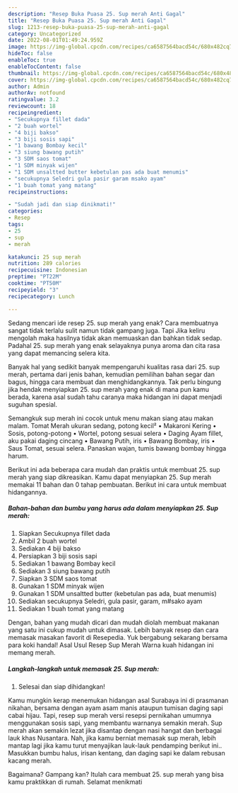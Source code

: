 ```yaml
---
description: "Resep Buka Puasa 25. Sup merah Anti Gagal"
title: "Resep Buka Puasa 25. Sup merah Anti Gagal"
slug: 1213-resep-buka-puasa-25-sup-merah-anti-gagal
category: Uncategorized
date: 2022-08-01T01:49:24.959Z
image: https://img-global.cpcdn.com/recipes/ca6587564bacd54c/680x482cq70/25-sup-merah-foto-resep-utama.jpg
hideToc: false
enableToc: true
enableTocContent: false
thumbnail: https://img-global.cpcdn.com/recipes/ca6587564bacd54c/680x482cq70/25-sup-merah-foto-resep-utama.jpg
cover: https://img-global.cpcdn.com/recipes/ca6587564bacd54c/680x482cq70/25-sup-merah-foto-resep-utama.jpg
author: Admin
authorAv: notfound
ratingvalue: 3.2
reviewcount: 18
recipeingredient:
- "Secukupnya fillet dada"
- "2 buah wortel"
- "4 biji bakso"
- "3 biji sosis sapi"
- "1 bawang Bombay kecil"
- "3 siung bawang putih"
- "3 SDM saos tomat"
- "1 SDM minyak wijen"
- "1 SDM unsaltted butter kebetulan pas ada buat menumis"
- "secukupnya Seledri gula pasir garam msako ayam"
- "1 buah tomat yang matang"
recipeinstructions:

- "Sudah jadi dan siap dinikmati!"
categories:
- Resep
tags:
- 25
- sup
- merah

katakunci: 25 sup merah 
nutrition: 289 calories
recipecuisine: Indonesian
preptime: "PT22M"
cooktime: "PT50M"
recipeyield: "3"
recipecategory: Lunch

---
```



Sedang mencari ide resep 25. sup merah yang enak? Cara membuatnya sangat tidak terlalu sulit namun tidak gampang juga. Tapi Jika keliru mengolah maka hasilnya tidak akan memuaskan dan bahkan tidak sedap. Padahal 25. sup merah yang enak selayaknya punya aroma dan cita rasa yang dapat memancing selera kita.


Banyak hal yang sedikit banyak mempengaruhi kualitas rasa dari 25. sup merah, pertama dari jenis bahan, kemudian pemilihan bahan segar dan bagus, hingga cara membuat dan menghidangkannya. Tak perlu bingung jika hendak menyiapkan 25. sup merah yang enak di mana pun kamu berada, karena asal sudah tahu caranya maka hidangan ini dapat menjadi suguhan spesial.

Semangkuk sup merah ini cocok untuk menu makan siang atau makan malam. Tomat Merah ukuran sedang, potong kecil² • Makaroni Kering • Sosis, potong-potong • Wortel, potong sesuai selera • Daging Ayam fillet, aku pakai daging cincang • Bawang Putih, iris • Bawang Bombay, iris • Saus Tomat, sesuai selera. Panaskan wajan, tumis bawang bombay hingga harum.


Berikut ini ada beberapa cara mudah dan praktis untuk membuat 25. sup merah yang siap dikreasikan. Kamu dapat menyiapkan 25. Sup merah memakai 11 bahan dan 0 tahap pembuatan. Berikut ini cara untuk membuat hidangannya.

<!--inarticleads1-->

##### Bahan-bahan dan bumbu yang harus ada dalam menyiapkan 25. Sup merah:

1. Siapkan Secukupnya fillet dada
1. Ambil 2 buah wortel
1. Sediakan 4 biji bakso
1. Persiapkan 3 biji sosis sapi
1. Sediakan 1 bawang Bombay kecil
1. Sediakan 3 siung bawang putih
1. Siapkan 3 SDM saos tomat
1. Gunakan 1 SDM minyak wijen
1. Gunakan 1 SDM unsaltted butter (kebetulan pas ada, buat menumis)
1. Sediakan secukupnya Seledri, gula pasir, garam, m#sako ayam
1. Sediakan 1 buah tomat yang matang


Dengan, bahan yang mudah dicari dan mudah diolah membuat makanan yang satu ini cukup mudah untuk dimasak. Lebih banyak resep dan cara memasak masakan favorit di Resepedia. Yuk bergabung sekarang bersama para koki handal! Asal Usul Resep Sup Merah Warna kuah hidangan ini memang merah. 

<!--inarticleads2-->

##### Langkah-langkah untuk memasak 25. Sup merah:


1. Selesai dan siap dihidangkan!

Kamu mungkin kerap menemukan hidangan asal Surabaya ini di prasmanan nikahan, bersama dengan ayam asam manis ataupun tumisan daging sapi cabai hijau. Tapi, resep sup merah versi resepsi pernikahan umumnya menggunakan sosis sapi, yang membantu warnanya semakin merah. Sup merah akan semakin lezat jika disantap dengan nasi hangat dan berbagai lauk khas Nusantara. Nah, jika kamu berniat memasak sup merah, lebih mantap lagi jika kamu turut menyajikan lauk-lauk pendamping berikut ini.. Masukkan bumbu halus, irisan kentang, dan daging sapi ke dalam rebusan kacang merah. 

Bagaimana? Gampang kan? Itulah cara membuat 25. sup merah yang bisa kamu praktikkan di rumah. Selamat menikmati
